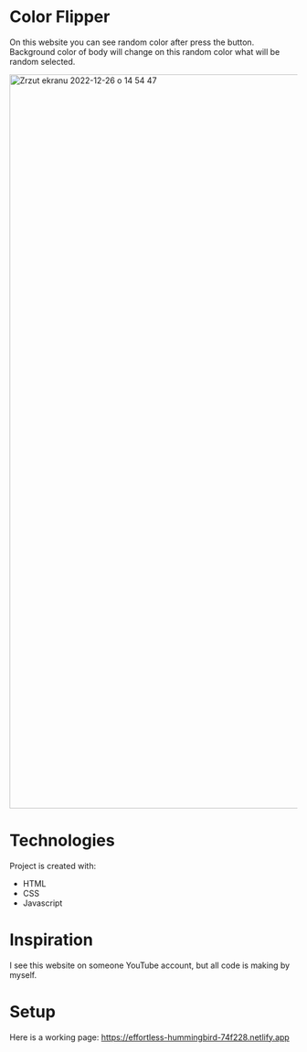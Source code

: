 # Color Flipper
On this website you can see random color after press the button.
Background color of body will change on this random color what will be random selected.

<img width="1285" alt="Zrzut ekranu 2022-12-26 o 14 54 47" src="https://user-images.githubusercontent.com/100447618/209556472-d9e8d8be-5c83-4585-9a02-00204bb58328.png">

# Technologies
Project is created with:
* HTML
* CSS
* Javascript

# Inspiration
I see this website on someone YouTube account, but all code is making by myself.

# Setup
Here is a working page: https://effortless-hummingbird-74f228.netlify.app

